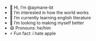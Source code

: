 - 👋 Hi, I’m @aymane-bt
- 👀 I’m interested in how the world works
- 🌱 I’m currently learning english literature
- 💞️ I’m looking to making myself better
- 😄 Pronouns: he/him
- ⚡ Fun fact: i hate apple

<!---
aymane-bt/aymane-bt is a ✨ special ✨ repository because its `README.md` (this file) appears on your GitHub profile.
You can click the Preview link to take a look at your changes.
--->
